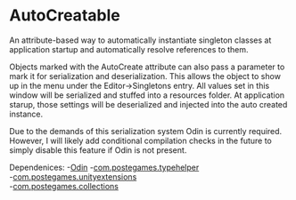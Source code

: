 # AutoCreatable
An attribute-based way to automatically instantiate singleton classes at application startup and automatically resolve references to them.

Objects marked with the AutoCreate attribute can also pass a parameter to mark it for serialization and deserialization. This allows the object to show up in the menu under the Editor->Singletons entry. All values set in this window will be serialized and stuffed into a resources folder. At application starup, those settings will be deserialized and injected into the auto created instance.

Due to the demands of this serialization system Odin is currently required. However, I will likely add conditional compilation checks in the future to simply disable this feature if Odin is not present.

Dependenices:
  -[Odin](https://assetstore.unity.com/packages/tools/utilities/odin-inspector-and-serializer-89041)
  -[com.postegames.typehelper](https://github.com/Slugronaut/Toolbox-TypeHelper)  
  -[com.postegames.unityextensions](https://github.com/Slugronaut/Toolbox-UnityExtensions)  
  -[com.postegames.collections](https://github.com/Slugronaut/Toolbox-Collections)  
